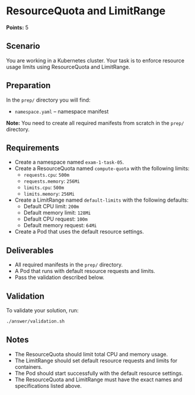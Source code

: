 # ResourceQuota and LimitRange

**Points:** 5

## Scenario
You are working in a Kubernetes cluster. Your task is to enforce resource usage limits using ResourceQuota and LimitRange.

## Preparation
In the `prep/` directory you will find:
- `namespace.yaml` – namespace manifest

**Note:** You need to create all required manifests from scratch in the `prep/` directory.

## Requirements
- Create a namespace named `exam-1-task-05`.
- Create a ResourceQuota named `compute-quota` with the following limits:
  - `requests.cpu`: `500m`
  - `requests.memory`: `256Mi`
  - `limits.cpu`: `500m`
  - `limits.memory`: `256Mi`
- Create a LimitRange named `default-limits` with the following defaults:
  - Default CPU limit: `200m`
  - Default memory limit: `128Mi`
  - Default CPU request: `100m`
  - Default memory request: `64Mi`
- Create a Pod that uses the default resource settings.

## Deliverables
- All required manifests in the `prep/` directory.
- A Pod that runs with default resource requests and limits.
- Pass the validation described below.

## Validation
To validate your solution, run:

```sh
./answer/validation.sh
```

## Notes
- The ResourceQuota should limit total CPU and memory usage.
- The LimitRange should set default resource requests and limits for containers.
- The Pod should start successfully with the default resource settings.
- The ResourceQuota and LimitRange must have the exact names and specifications listed above.